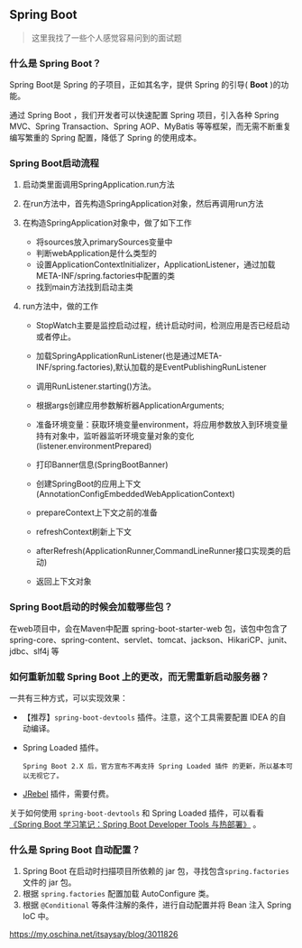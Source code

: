 ## Spring Boot

> 这里我找了一些个人感觉容易问到的面试题

### 什么是 Spring Boot？

Spring Boot是 Spring 的子项目，正如其名字，提供 Spring 的引导( **Boot** )的功能。

通过 Spring Boot ，我们开发者可以快速配置 Spring 项目，引入各种 Spring MVC、Spring Transaction、Spring AOP、MyBatis 等等框架，而无需不断重复编写繁重的 Spring 配置，降低了 Spring 的使用成本。



### Spring Boot启动流程

1. 启动类里面调用SpringApplication.run方法
2. 在run方法中，首先构造SpringApplication对象，然后再调用run方法
3. 在构造SpringApplication对象中，做了如下工作
    - 将sources放入primarySources变量中
    - 判断webApplication是什么类型的
    - 设置ApplicationContextInitializer，ApplicationListener，通过加载META-INF/spring.factories中配置的类
    - 找到main方法找到启动主类

4. run方法中，做的工作

    - StopWatch主要是监控启动过程，统计启动时间，检测应用是否已经启动或者停止。

    - 加载SpringApplicationRunListener(也是通过META-INF/spring.factories),默认加载的是EventPublishingRunListener

    -  调用RunListener.starting()方法。

    -  根据args创建应用参数解析器ApplicationArguments;

    - 准备环境变量：获取环境变量environment，将应用参数放入到环境变量持有对象中，监听器监听环境变量对象的变化(listener.environmentPrepared)

    - 打印Banner信息(SpringBootBanner)

    - 创建SpringBoot的应用上下文(AnnotationConfigEmbeddedWebApplicationContext)

    - prepareContext上下文之前的准备

    - refreshContext刷新上下文

    - afterRefresh(ApplicationRunner,CommandLineRunner接口实现类的启动)

    - 返回上下文对象

      

### Spring Boot启动的时候会加载哪些包？

在web项目中，会在Maven中配置 spring-boot-starter-web 包，该包中包含了spring-core、spring-content、servlet、tomcat、jackson、HikariCP、junit、jdbc、slf4j 等



### 如何重新加载 Spring Boot 上的更改，而无需重新启动服务器？

一共有三种方式，可以实现效果：

- 【推荐】`spring-boot-devtools` 插件。注意，这个工具需要配置 IDEA 的自动编译。

- Spring Loaded 插件。

    `Spring Boot 2.X 后，官方宣布不再支持 Spring Loaded 插件 的更新，所以基本可以无视它了。`

- [JRebel](https://www.jianshu.com/p/bab43eaa4e14) 插件，需要付费。

关于如何使用 `spring-boot-devtools` 和 Spring Loaded 插件，可以看看 [《Spring Boot 学习笔记：Spring Boot Developer Tools 与热部署》](https://segmentfault.com/a/1190000014488100) 。



### 什么是 Spring Boot 自动配置？

1. Spring Boot 在启动时扫描项目所依赖的 jar 包，寻找包含`spring.factories` 文件的 jar 包。
2. 根据 `spring.factories` 配置加载 AutoConfigure 类。
3. 根据 `@Conditional` 等条件注解的条件，进行自动配置并将 Bean 注入 Spring IoC 中。

https://my.oschina.net/itsaysay/blog/3011826

